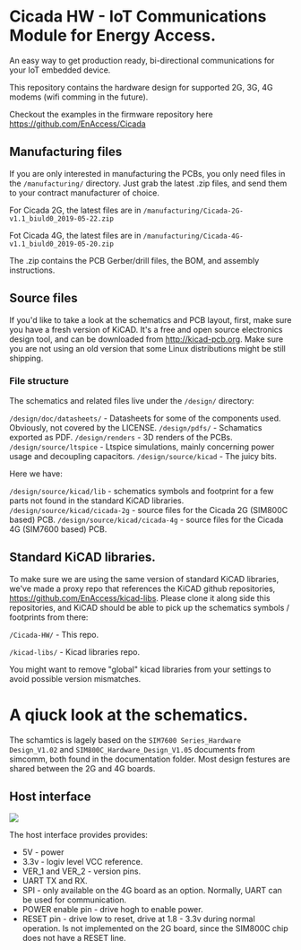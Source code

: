 # Cicada HW - IoT Communications Module for Energy Access. 

An easy way to get production ready, bi-directional communications for your IoT embedded device.

This repository contains the hardware design for supported  2G, 3G, 4G modems (wifi comming in the future).

Checkout the examples in the firmware repository here https://github.com/EnAccess/Cicada 


## Manufacturing files

If you are only interested in manufacturing the PCBs, you only need files in the `/manufacturing/` directory. Just grab the latest .zip files, and send them to your contract manufacturer of choice.

For Cicada 2G, the latest files are in `/manufacturing/Cicada-2G-v1.1_biuld0_2019-05-22.zip`

Fot Cicada 4G, the latest files are in `/manufacturing/Cicada-4G-v1.1_biuld0_2019-05-20.zip`

The .zip contains the PCB Gerber/drill files, the BOM, and assembly instructions.

## Source files

If you'd like to take a look at the schematics and PCB layout, first, make sure you have a fresh version of KiCAD. It's a free and open source electronics design tool, and can be downloaded from http://kicad-pcb.org. Make sure you are not using an old version that some Linux distributions might be still shipping.

### File structure

The schematics and related files live under the `/design/` directory:

`/design/doc/datasheets/` - Datasheets for some of the components used. Obviously, not covered by the LICENSE.
`/design/pdfs/` - Schamatics exported as PDF.
`/design/renders` - 3D renders of the PCBs.
`/design/source/ltspice` - Ltspice simulations, mainly concerning power usage and decoupling capacitors.
`/design/source/kicad` - The juicy bits.

Here we have:

`/design/source/kicad/lib` - schematics symbols and footprint for a few parts not found in the standard KiCAD libraries.
`/design/source/kicad/cicada-2g` - source files for the Cicada 2G (SIM800C based) PCB.
`/design/source/kicad/cicada-4g` - source files for the Cicada 4G (SIM7600 based) PCB.

## Standard KiCAD libraries.

To make sure we are using the same version of standard KiCAD libraries, we've made a proxy repo that references the KiCAD github repositories, https://github.com/EnAccess/kicad-libs. Please clone it along side this repositories, and KiCAD should be able to pick up the schematics symbols / footprints from there:

`/Cicada-HW/` - This repo.

`/kicad-libs/` - Kicad libraries repo.

You might want to remove "global" kicad libraries from your settings to avoid possible version mismatches.

# A qiuck look at the schematics.

The schamtics is lagely based on the `SIM7600 Series_Hardware Design_V1.02` and `SIM800C_Hardware_Design_V1.05` documents from simcomm, both found in the documentation folder. Most design festures are shared between the 2G and 4G boards.

## Host interface

![](https://github.com/EnAccess/Cicada-HW/blob/master/design/doc/figures/Host-interface.png)

The host interface provides provides:
- 5V - power
- 3.3v - logiv level VCC reference.
- VER_1 and VER_2 - version pins.
- UART TX and RX. 
- SPI - only available on the 4G board as an option. Normally, UART can be used for communication.
- POWER enable pin - drive hogh to enable power.
- RESET pin - drive low to reset, drive at 1.8 - 3.3v during normal operation. Is not implemented on the 2G board, since the SIM800C chip does not have a RESET line.








